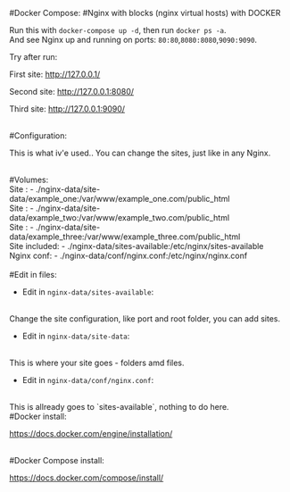 #Docker Compose: 
#Nginx with blocks (nginx virtual hosts) with DOCKER

Run this with `docker-compose up -d`, then run `docker ps -a`.<br /> 
And see Nginx up and running on ports: `80:80`,`8080:8080`,`9090:9090`.



Try after run:

First site:
http://127.0.0.1/

Second site:
http://127.0.0.1:8080/

Third site:
http://127.0.0.1:9090/

<br />
#Configuration:

This is what iv'e used..
You can change the sites, just like in any Nginx.

<br />
#Volumes:
<br />
Site :          - ./nginx-data/site-data/example_one:/var/www/example_one.com/public_html
<br />
Site :          - ./nginx-data/site-data/example_two:/var/www/example_two.com/public_html
<br />
Site :          - ./nginx-data/site-data/example_three:/var/www/example_three.com/public_html
<br />
Site included:  - ./nginx-data/sites-available:/etc/nginx/sites-available
<br />
Nginx conf:     - ./nginx-data/conf/nginx.conf:/etc/nginx/nginx.conf
<br />



<br />
#Edit in files:

* Edit in `nginx-data/sites-available`:
<br />
Change the site configuration, like port and root folder, you can add sites.

* Edit in `nginx-data/site-data`:
<br />
This is where your site goes - folders amd files.

* Edit in `nginx-data/conf/nginx.conf`:
<br />
This is allready goes to `sites-available`, nothing to do here.

<br />
#Docker install:

https://docs.docker.com/engine/installation/

<br />
#Docker Compose install:

https://docs.docker.com/compose/install/

